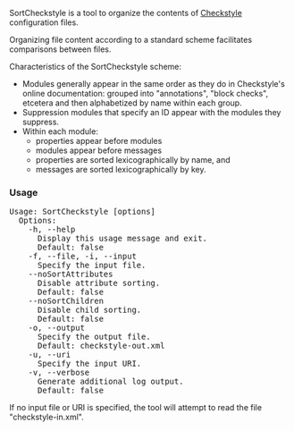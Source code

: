 SortCheckstyle is a tool to organize the contents of
[Checkstyle](https://checkstyle.org/) configuration files.

Organizing file content according to a standard scheme
facilitates comparisons between files.

Characteristics of the SortCheckstyle scheme:

+ Modules generally appear in the same order
  as they do in Checkstyle's online documentation:
  grouped into "annotations", "block checks", etcetera
  and then alphabetized by name within each group.
+ Suppression modules that specify an ID
  appear with the modules they suppress.
+ Within each module:
  + properties appear before modules
  + modules appear before messages
  + properties are sorted lexicographically by name, and
  + messages are sorted lexicographically by key.

### Usage

<pre>
Usage: SortCheckstyle [options]
  Options:
    -h, --help
      Display this usage message and exit.
      Default: false
    -f, --file, -i, --input
      Specify the input file.
    --noSortAttributes
      Disable attribute sorting.
      Default: false
    --noSortChildren
      Disable child sorting.
      Default: false
    -o, --output
      Specify the output file.
      Default: checkstyle-out.xml
    -u, --uri
      Specify the input URI.
    -v, --verbose
      Generate additional log output.
      Default: false
</pre>

If no input file or URI is specified,
the tool will attempt to read the file "checkstyle-in.xml".
